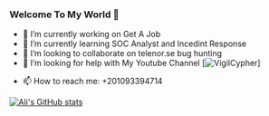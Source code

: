 ### Welcome To My World 👋


- 🔭 I’m currently working on Get A Job
- 🌱 I’m currently learning SOC Analyst and Incedint Response
- 👯 I’m looking to collaborate on telenor.se bug hunting
- 🤔 I’m looking for help with My Youtube Channel [![VigilCypher](https://www.youtube.com/@VigilCypher)]
<!-- 💬 Ask me about ...-->
- 📫 How to reach me: +201093394714
<!-- 😄 Pronouns: ...
- ⚡ Fun fact: ... -->
  
[![Ali's GitHub stats](https://github-readme-stats.vercel.app/api?username=hithmast)](https://github.com/anuraghazra/github-readme-stats)
